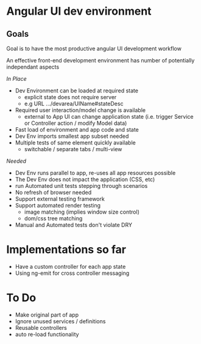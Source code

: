 Angular UI dev environment
==========================

Goals
-----

Goal is to have the most productive angular UI development workflow

An effective front-end development environment has number of potentially independant aspects

_In Place_

* Dev Environment can be loaded at required state 
	- explicit state does not require server
	- e.g URL .../devarea/UIName#stateDesc
* Required user interaction/model change is available
	- external to App UI can change application state (i.e. trigger Service or Controller action / modify Model data)
* Fast load of environment and app code and state
* Dev Env imports smallest app subset needed
* Multiple tests of same element quickly available
	- switchable / separate tabs / multi-view
		
_Needed_

* Dev Env runs parallel to app, re-uses all app resources possible
* The Dev Env does not impact the application (CSS, etc)
* run Automated unit tests stepping through scenarios
* No refresh of browser needed
* Support external testing framework
* Support automated render testing
	- image matching (implies window size control) 
	- dom/css tree matching
* Manual and Automated tests don't violate DRY
 

Implementations so far
=====================
* Have a custom controller for each app state
* Using ng-emit for cross controller messaging

To Do
=====
* Make original part of app 
* Ignore unused services / definitions
* Reusable controllers
* auto re-load functionality


